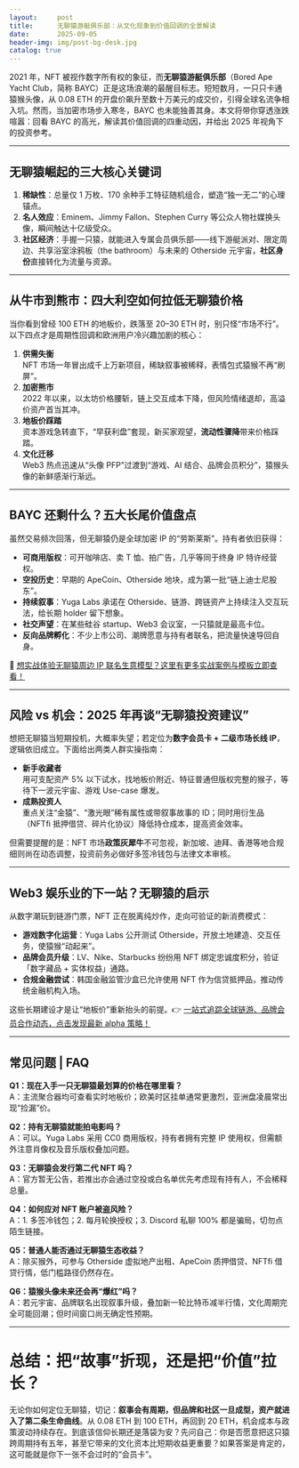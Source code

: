```yaml
---
layout:     post
title:      无聊猿游艇俱乐部：从文化现象到价值回调的全景解读
date:       2025-09-05
header-img: img/post-bg-desk.jpg
catalog: true
---
```


2021 年，NFT 被视作数字所有权的象征，而**无聊猿游艇俱乐部**（Bored Ape Yacht Club，简称 BAYC）正是这场浪潮的最醒目标志。短短数月，一只只卡通猿猴头像，从 0.08 ETH 的开盘价飙升至数十万美元的成交价，引得全球名流争相入坑。然而，当加密市场步入寒冬，BAYC 也未能独善其身。本文将带你穿透涨跌喧嚣：回看 BAYC 的高光，解读其价值回调的四重动因，并给出 2025 年视角下的投资参考。

---

## 无聊猿崛起的三大核心关键词

1. **稀缺性**：总量仅 1 万枚、170 余种手工特征随机组合，塑造“独一无二”的心理锚点。  
2. **名人效应**：Eminem、Jimmy Fallon、Stephen Curry 等公众人物社媒换头像，瞬间触达十亿级受众。  
3. **社区经济**：手握一只猿，就能进入专属会员俱乐部——线下游艇派对、限定周边、共享浴室涂鸦板（the bathroom）与未来的 Otherside 元宇宙，**社区身份**直接转化为流量与资源。

---

## 从牛市到熊市：四大利空如何拉低无聊猿价格

当你看到曾经 100 ETH 的地板价，跌落至 20–30 ETH 时，别只怪“市场不行”。以下四点才是周期性回调和欧洲用户冷兴趣加剧的核心：

1. **供需失衡**  
   NFT 市场一年冒出成千上万新项目，稀缺叙事被稀释，表情包式猿猴不再“刷屏”。
2. **加密熊市**  
   2022 年以来，以太坊价格腰斩，链上交互成本下降，但风险情绪退却，高溢价资产首当其冲。
3. **地板价踩踏**  
   资本游戏急转直下，“早获利盘”套现，新买家观望，**流动性骤降**带来价格踩踏。
4. **文化迁移**  
   Web3 热点迅速从“头像 PFP”过渡到“游戏、AI 结合、品牌会员积分”，猿猴头像的新鲜感渐行渐远。

---

## BAYC 还剩什么？五大长尾价值盘点

虽然交易频次回落，但无聊猿仍是全球加密 IP 的“劳斯莱斯”。持有者依旧获得：

- **可商用版权**：可开咖啡店、卖 T 恤、拍广告，几乎等同于终身 IP 特许经营权。  
- **空投历史**：早期的 ApeCoin、Otherside 地块，成为第一批“链上迪士尼股东”。  
- **持续叙事**：Yuga Labs 承诺在 Otherside、链游、跨链资产上持续注入交互玩法，给长期 holder 留下想象。  
- **社交声望**：在某些硅谷 startup、Web3 会议室，一只猿就是最高卡位。  
- **反向品牌孵化**：不少上市公司、潮牌愿意与持有者联名，把流量快速导回自身。

👀 [想实战体验无聊猿周边 IP 联名生意模型？这里有更多实战案例与模板立即查看！](https://okxdog.com/)

---

## 风险 vs 机会：2025 年再谈“无聊猿投资建议”

想把无聊猿当短期投机，大概率失望；若定位为**数字会员卡 + 二级市场长线 IP**，逻辑依旧成立。下面给出两类人群实操指南：

- **新手收藏者**  
  用可支配资产 5% 以下试水，找地板价附近、特征普通但版权完整的猴子，等待下一波元宇宙、游戏 Use-case 爆发。
- **成熟投资人**  
  重点关注“金猿”、“激光眼”稀有属性或带叙事故事的 ID；同时用衍生品（NFTfi 抵押借贷、碎片化协议）降低持仓成本，提高资金效率。

但需要提醒的是：NFT 市场**政策灰犀牛**不可忽视，新加坡、迪拜、香港等地合规细则尚在动态调整，投资前务必做好多签冷钱包与法律文本审核。

---

## Web3 娱乐业的下一站？无聊猿的启示

从数字潮玩到链游门票，NFT 正在脱离纯炒作，走向可验证的新消费模式：

- **游戏数字化运营**：Yuga Labs 公开测试 Otherside，开放土地建造、交互任务，使猿猴“动起来”。  
- **品牌会员升级**：LV、Nike、Starbucks 纷纷用 NFT 绑定忠诚度积分，验证「数字藏品 + 实体权益」通路。  
- **合规金融尝试**：韩国金融监管沙盒已允许使用 NFT 作为信贷抵押品，推动传统金融机构入场。

这些长期建设才是让“地板价”重新抬头的前提。👉 [一站式追踪全球链游、品牌会员合作动态，点击发现最新 alpha 策略！](https://okxdog.com/)

---

## 常见问题 | FAQ

**Q1：现在入手一只无聊猿最划算的价格在哪里看？**  
A：主流聚合器均可查看实时地板价；欧美时区挂单通常更激烈，亚洲盘凌晨常出现“捡漏”价。

**Q2：持有无聊猿就能拍电影吗？**  
A：可以。Yuga Labs 采用 CC0 商用版权，持有者拥有完整 IP 使用权，但需额外注意肖像权及音乐版权叠加问题。

**Q3：无聊猿会发行第二代 NFT 吗？**  
A：官方暂无公告，若推出亦会通过空投或白名单优先考虑现有持有人，不会稀释总量。

**Q4：如何应对 NFT 账户被盗风险？**  
A：1. 多签冷钱包；2. 每月轮换授权；3. Discord 私聊 100% 都是骗局，切勿点陌生链接。

**Q5：普通人能否通过无聊猿生态收益？**  
A：除买猴外，可参与 Otherside 虚拟地产出租、ApeCoin 质押借贷、NFTfi 借贷行情，低门槛路径仍然存在。

**Q6：猿猴头像未来还会再“爆红”吗？**  
A：若元宇宙、品牌联名出现叙事升级，叠加新一轮比特币减半行情，文化周期完全可能回潮；但时间窗口尚无确定性预期。

---

# 总结：把“故事”折现，还是把“价值”拉长？

无论你如何定位无聊猿，切记：**叙事会有周期，但品牌和社区一旦成型，资产就进入了第二条生命曲线**。从 0.08 ETH 到 100 ETH，再回到 20 ETH，机会成本与政策波动持续存在。到底该信仰长期还是落袋为安？先问自己：你是否愿意把这只猿跨周期持有五年，甚至它带来的文化资本比短期收益更重要？如果答案是肯定的，这可能就是你下一张不会过时的“会员卡”。